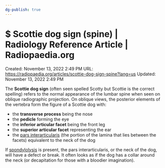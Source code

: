```yaml
---
dg-publish: true
---
```


# $ Scottie dog sign (spine) | Radiology Reference Article | Radiopaedia.org

Created: November 13, 2022 2:49 PM
URL: https://radiopaedia.org/articles/scottie-dog-sign-spine?lang=us
Updated: November 13, 2022 2:49 PM

The **Scottie dog sign** (often seen spelled Scotty but Scottie is the correct spelling) refers to the normal appearance of the lumbar spine when seen on oblique radiographic projection. On oblique views, the posterior elements of the vertebra form the figure of a Scottie dog with:

- the **transverse process** being the nose
- the **pedicle** forming the eye
- the **inferior articular facet** being the front leg
- the **superior articular facet** representing the ear
- the [pars interarticularis](https://radiopaedia.org/articles/pars-interarticularis?lang=us) (the portion of the lamina that lies between the facets) equivalent to the neck of the dog

If [spondylolysis](https://radiopaedia.org/articles/spondylolysis?lang=us) is present, the pars interarticularis, or the neck of the dog, will have a defect or break. It often looks as if the dog has a collar around the neck (or decapitation for those with a bloodier imagination).